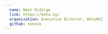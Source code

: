 ```yaml
---
  name: Noel Hidalgo
  link: https://beta.nyc
  organization: Executive Director, BetaNYC
  github: noneck
---
```

